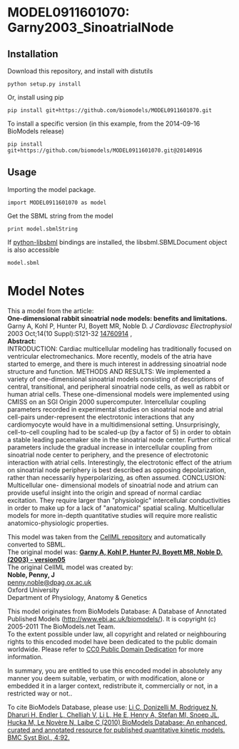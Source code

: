 # MODEL0911601070: Garny2003_SinoatrialNode

## Installation

Download this repository, and install with distutils

`python setup.py install`

Or, install using pip

`pip install git+https://github.com/biomodels/MODEL0911601070.git`

To install a specific version (in this example, from the 2014-09-16 BioModels release)

`pip install git+https://github.com/biomodels/MODEL0911601070.git@20140916`

## Usage

Importing the model package.

`import MODEL0911601070 as model`

Get the SBML string from the model

`print model.sbmlString`

If [python-libsbml](https://pypi.python.org/pypi/python-libsbml) bindings are
installed, the libsbml.SBMLDocument object is also accessible

`model.sbml`


# Model Notes


This a model from the article:  
**One-dimensional rabbit sinoatrial node models: benefits and limitations.**   
Garny A, Kohl P, Hunter PJ, Boyett MR, Noble D. _J Cardiovasc Electrophysiol_
2003 Oct;14(10 Suppl):S121-32
[14760914](http://www.ncbi.nlm.nih.gov/pubmed/14760914) ,  
**Abstract:**   
INTRODUCTION: Cardiac multicellular modeling has traditionally focused on
ventricular electromechanics. More recently, models of the atria have started
to emerge, and there is much interest in addressing sinoatrial node structure
and function. METHODS AND RESULTS: We implemented a variety of one-dimensional
sinoatrial models consisting of descriptions of central, transitional, and
peripheral sinoatrial node cells, as well as rabbit or human atrial cells.
These one-dimensional models were implemented using CMISS on an SGI Origin
2000 supercomputer. Intercellular coupling parameters recorded in experimental
studies on sinoatrial node and atrial cell-pairs under-represent the
electrotonic interactions that any cardiomyocyte would have in a
multidimensional setting. Unsurprisingly, cell-to-cell coupling had to be
scaled-up (by a factor of 5) in order to obtain a stable leading pacemaker
site in the sinoatrial node center. Further critical parameters include the
gradual increase in intercellular coupling from sinoatrial node center to
periphery, and the presence of electrotonic interaction with atrial cells.
Interestingly, the electrotonic effect of the atrium on sinoatrial node
periphery is best described as opposing depolarization, rather than
necessarily hyperpolarizing, as often assumed. CONCLUSION: Multicellular one-
dimensional models of sinoatrial node and atrium can provide useful insight
into the origin and spread of normal cardiac excitation. They require larger
than "physiologic" intercellular conductivities in order to make up for a lack
of "anatomical" spatial scaling. Multicellular models for more in-depth
quantitative studies will require more realistic anatomico-physiologic
properties.

This model was taken from the [CellML
repository](http://www.cellml.org/models) and automatically converted to SBML.  
The original model was: [ **Garny A, Kohl P, Hunter PJ, Boyett MR, Noble D.
(2003) - version05**
](http://www.cellml.org/models/garny_kohl_hunter_boyett_noble_2003_version05)  
The original CellML model was created by:  
**Noble, Penny, J**   
penny.noble@dpag.ox.ac.uk  
Oxford University  
Department of Physiology, Anatomy & Genetics  

This model originates from BioModels Database: A Database of Annotated
Published Models (http://www.ebi.ac.uk/biomodels/). It is copyright (c)
2005-2011 The BioModels.net Team.  
To the extent possible under law, all copyright and related or neighbouring
rights to this encoded model have been dedicated to the public domain
worldwide. Please refer to [CC0 Public Domain
Dedication](http://creativecommons.org/publicdomain/zero/1.0/) for more
information.

In summary, you are entitled to use this encoded model in absolutely any
manner you deem suitable, verbatim, or with modification, alone or embedded it
in a larger context, redistribute it, commercially or not, in a restricted way
or not..  
  
To cite BioModels Database, please use: [Li C, Donizelli M, Rodriguez N,
Dharuri H, Endler L, Chelliah V, Li L, He E, Henry A, Stefan MI, Snoep JL,
Hucka M, Le Novère N, Laibe C (2010) BioModels Database: An enhanced, curated
and annotated resource for published quantitative kinetic models. BMC Syst
Biol., 4:92.](http://www.ncbi.nlm.nih.gov/pubmed/20587024)


